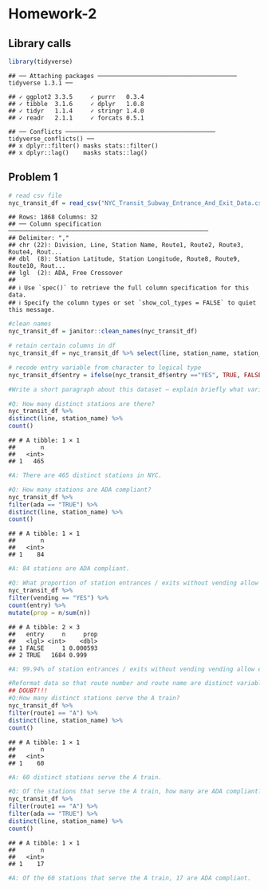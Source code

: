Homework-2
================

## Library calls

``` r
library(tidyverse)
```

    ## ── Attaching packages ─────────────────────────────────────── tidyverse 1.3.1 ──

    ## ✓ ggplot2 3.3.5     ✓ purrr   0.3.4
    ## ✓ tibble  3.1.6     ✓ dplyr   1.0.8
    ## ✓ tidyr   1.1.4     ✓ stringr 1.4.0
    ## ✓ readr   2.1.1     ✓ forcats 0.5.1

    ## ── Conflicts ────────────────────────────────────────── tidyverse_conflicts() ──
    ## x dplyr::filter() masks stats::filter()
    ## x dplyr::lag()    masks stats::lag()

## Problem 1

``` r
# read csv file
nyc_transit_df = read_csv("NYC_Transit_Subway_Entrance_And_Exit_Data.csv")
```

    ## Rows: 1868 Columns: 32
    ## ── Column specification ────────────────────────────────────────────────────────
    ## Delimiter: ","
    ## chr (22): Division, Line, Station Name, Route1, Route2, Route3, Route4, Rout...
    ## dbl  (8): Station Latitude, Station Longitude, Route8, Route9, Route10, Rout...
    ## lgl  (2): ADA, Free Crossover
    ## 
    ## ℹ Use `spec()` to retrieve the full column specification for this data.
    ## ℹ Specify the column types or set `show_col_types = FALSE` to quiet this message.

``` r
#clean names
nyc_transit_df = janitor::clean_names(nyc_transit_df)
```

``` r
# retain certain columns in df
nyc_transit_df = nyc_transit_df %>% select(line, station_name, station_latitude, station_longitude, route1, route2, route3, route4, route5, route6, route7, route8, route9, route10, route11, entry, entrance_type, vending, ada) 
```

``` r
# recode entry variable from character to logical type
nyc_transit_df$entry = ifelse(nyc_transit_df$entry =="YES", TRUE, FALSE)
```

``` r
#Write a short paragraph about this dataset – explain briefly what variables the dataset contains, describe your data cleaning steps so far, and give the dimension (rows x columns) of the resulting dataset. Are these data tidy?
```

``` r
#Q: How many distinct stations are there? 
nyc_transit_df %>% 
distinct(line, station_name) %>% 
count()
```

    ## # A tibble: 1 × 1
    ##       n
    ##   <int>
    ## 1   465

``` r
#A: There are 465 distinct stations in NYC. 
```

``` r
#Q: How many stations are ADA compliant?
nyc_transit_df %>% 
filter(ada == "TRUE") %>% 
distinct(line, station_name) %>%
count()
```

    ## # A tibble: 1 × 1
    ##       n
    ##   <int>
    ## 1    84

``` r
#A: 84 stations are ADA compliant. 
```

``` r
#Q: What proportion of station entrances / exits without vending allow entrance?
nyc_transit_df %>% 
filter(vending == "YES") %>%
count(entry) %>%
mutate(prop = n/sum(n))
```

    ## # A tibble: 2 × 3
    ##   entry     n     prop
    ##   <lgl> <int>    <dbl>
    ## 1 FALSE     1 0.000593
    ## 2 TRUE   1684 0.999

``` r
#A: 99.94% of station entrances / exits without vending vending allow entrance.
```

``` r
#Reformat data so that route number and route name are distinct variables.
## DOUBT!!!
#Q:How many distinct stations serve the A train? 
nyc_transit_df %>%
filter(route1 == "A") %>%
distinct(line, station_name) %>%
count()
```

    ## # A tibble: 1 × 1
    ##       n
    ##   <int>
    ## 1    60

``` r
#A: 60 distinct stations serve the A train. 
```

``` r
#Q: Of the stations that serve the A train, how many are ADA compliant?
nyc_transit_df %>%
filter(route1 == "A") %>%
filter(ada == "TRUE") %>%
distinct(line, station_name) %>%
count()
```

    ## # A tibble: 1 × 1
    ##       n
    ##   <int>
    ## 1    17

``` r
#A: Of the 60 stations that serve the A train, 17 are ADA compliant. 
```
